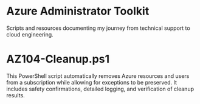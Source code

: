 # Azure Administrator Toolkit

Scripts and resources documenting my journey from technical support to cloud engineering.

# AZ104-Cleanup.ps1

This PowerShell script automatically removes Azure resources and users from a subscription while allowing for exceptions to be preserved. It includes safety confirmations, detailed logging, and verification of cleanup results.
